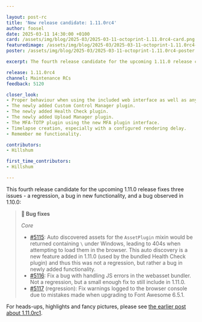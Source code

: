 ```yaml
---

layout: post-rc
title: 'New release candidate: 1.11.0rc4'
author: foosel
date: 2025-03-11 14:30:00 +0100
card: /assets/img/blog/2025-03/2025-03-11-octoprint-1.11.0rc4-card.png
featuredimage: /assets/img/blog/2025-03/2025-03-11-octoprint-1.11.0rc4-card.png
poster: /assets/img/blog/2025-03/2025-03-11-octoprint-1.11.0rc4-poster.png

excerpt: The fourth release candidate for the upcoming 1.11.0 release containing a fix of an observed regression in the previous ones, a fix of a bug in a new feature and a small fix for an issue in 1.10.x!

release: 1.11.0rc4
channel: Maintenance RCs
feedback: 5120

closer_look:
- Proper behaviour when using the included web interface as well as any third party clients at your disposal.
- The newly added Custom Control Manager plugin.
- The newly added Health Check plugin.
- The newly added Upload Manager plugin.
- The MFA-TOTP plugin using the new MFA plugin interface.
- Timelapse creation, especially with a configured rendering delay.
- Remember me functionality.

contributors:
- Hillshum

first_time_contributors:
- Hillshum

---
```


This fourth release candidate for the upcoming 1.11.0 release fixes three issues - a regression, a bug in new functionality, and a bug observed in 1.10.0:

> **🐛 Bug fixes**
> 
> *Core*
> 
> - [#5115](https://github.com/OctoPrint/OctoPrint/issues/5115): Auto discovered assets for the `AssetPlugin` mixin would be returned containing `\` under Windows, leading to 404s when attempting to load them in the browser. This auto discovery is a new feature added in 1.11.0 (used by the bundled Health Check plugin) and thus this was not a regression, but rather a bug in newly added functionality.
> - [#5116](https://github.com/OctoPrint/OctoPrint/issues/5116): Fix a bug with handling JS errors in the webasset bundler. Not a regression, but a small enough fix to still include in 1.11.0.
> - [#5117](https://github.com/OctoPrint/OctoPrint/issues/5117) (regression): Fix warnings logged to the browser console due to mistakes made when upgrading to Font Awesome 6.5.1.

For heads-ups, highlights and fancy pictures, please see [the earlier post about 1.11.0rc1](/blog/2025/01/28/new-release-candidate-1.11.0rc1/).
